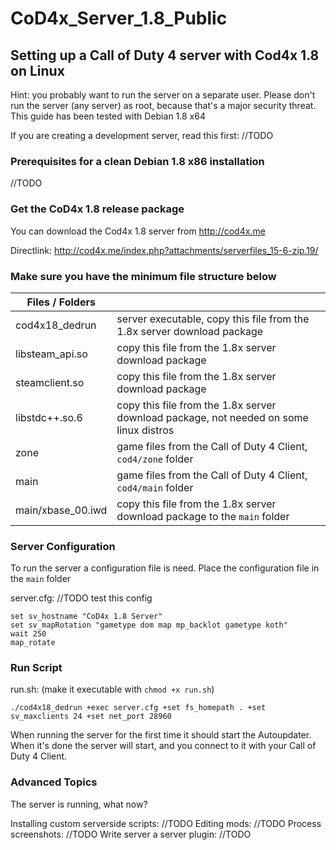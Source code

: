 # CoD4x_Server_1.8_Public

## Setting up a Call of Duty 4 server with Cod4x 1.8 on Linux
Hint: you probably want to run the server on a separate user. Please don't run the server (any server) as root, because that's a major security threat. This guide has been tested with Debian 1.8 x64

If you are creating a development server, read this first: //TODO

### Prerequisites for a clean Debian 1.8 x86 installation
//TODO

### Get the CoD4x 1.8 release package
You can download the Cod4x 1.8 server from http://cod4x.me

Directlink: http://cod4x.me/index.php?attachments/serverfiles_15-6-zip.19/

### Make sure you have the minimum file structure below

| Files / Folders | &nbsp; |
| ------ | ----- |
| cod4x18_dedrun | server executable, copy this file from the 1.8x server download package |
| libsteam_api.so | copy this file from the 1.8x server download package |
| steamclient.so | copy this file from the 1.8x server download package |
| libstdc++.so.6 | copy this file from the 1.8x server download package, not needed on some linux distros |
| zone | game files from the Call of Duty 4 Client, `cod4/zone` folder |
| main | game files from the Call of Duty 4 Client, `cod4/main` folder |
| main/xbase_00.iwd | copy this file from the 1.8x server download package to the `main` folder |

### Server Configuration
To run the server a configuration file is need. Place the configuration file in the `main` folder

server.cfg: //TODO test this config
```
set sv_hostname "CoD4x 1.8 Server"
set sv_mapRotation "gametype dom map mp_backlot gametype koth"
wait 250
map_rotate
```

### Run Script
run.sh: (make it executable with `chmod +x run.sh`)
```
./cod4x18_dedrun +exec server.cfg +set fs_homepath . +set sv_maxclients 24 +set net_port 28960
```
When running the server for the first time it should start the Autoupdater. When it's done the server will start, and you connect to it with your Call of Duty 4 Client.

### Advanced Topics
The server is running, what now?

Installing custom serverside scripts: //TODO
Editing mods: //TODO
Process screenshots: //TODO
Write server a server plugin: //TODO
